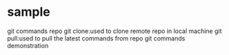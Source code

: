 # sample
git commands repo
git clone:used to clone remote repo in local machine
git pull:used to pull the latest commands from repo
git commands demonstration
